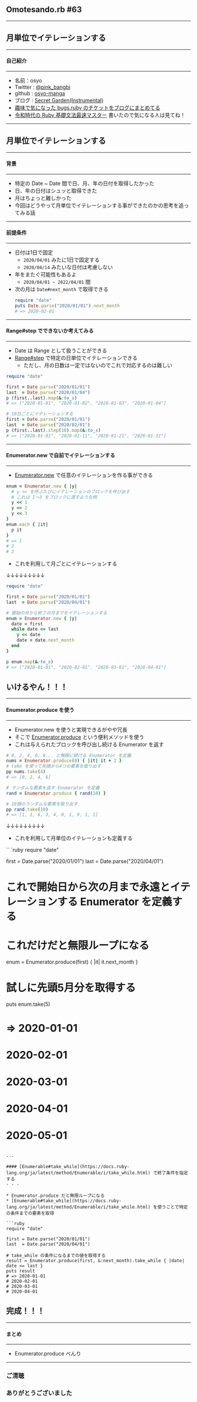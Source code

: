 ## Omotesando.rb #63

- - -

## 月単位でイテレーションする

---

#### 自己紹介
- - -

* 名前：osyo
* Twitter : [@pink_bangbi](https://twitter.com/pink_bangbi)
* github  : [osyo-manga](https://github.com/osyo-manga)
* ブログ  : [Secret Garden(Instrumental)](http://secret-garden.hatenablog.com)
* [趣味で気になった bugs.ruby のチケットをブログにまとめてる](https://secret-garden.hatenablog.com/archive/category/bugs.ruby)
* [令和時代の Ruby 基礎文法最速マスター](https://secret-garden.hatenablog.com/entry/2020/12/01/232816) 書いたので気になる人は見てね！

---

## 月単位でイテレーションする

---

#### 背景
- - -

* 特定の Date ~ Date 間で日、月、年の日付を取得したかった
* 日、年の日付はシュッと取得できた
* 月はちょっと難しかった
* 今回はどうやって月単位でイテレーションする事ができたのかの思考を追ってみる話

---

#### 前提条件
- - -

* 日付は1日で固定
  * `2020/04/01` みたに1日で固定する
  * `2020/04/14` みたいな日付は考慮しない
* 年をまたぐ可能性もあるよ
  * `2020/04/01 ~ 2022/04/01` 間
* 次の月は `Date#next_month` で取得できる
    ```ruby
    require "date"
    puts Date.parse("2020/01/01").next_month
    # => 2020-02-01
    ```

---

#### Range#step でできないか考えてみる
- - -

* Date は Range として扱うことができる
* [Range#step]() で特定の日単位でイテレーションできる
    * ただし、月の日数は一定ではないのでこれで対応するのは難しい

```ruby
require "date"

first = Date.parse("2020/01/01")
last  = Date.parse("2020/01/04")
p (first..last).map(&:to_s)
# => ["2020-01-01", "2020-01-02", "2020-01-03", "2020-01-04"]

# 10日ごとにイテレーションする
first = Date.parse("2020/01/01")
last  = Date.parse("2020/02/01")
p (first..last).step(10).map(&:to_s)
# => ["2020-01-01", "2020-01-11", "2020-01-21", "2020-01-31"]
```

---


#### Enumerator.new で自前でイテレーションする
- - -

* [Enumerator.new](https://docs.ruby-lang.org/ja/latest/method/Enumerator/s/new.html) で任意のイテレーションを作る事ができる

```ruby
enum = Enumerator.new { |y|
  # y << を呼ぶたびにイテレーションのブロックを呼び出す
  # これは 1〜3 をブロックに渡すような例
  y << 1
  y << 2
  y << 3
}
enum.each { |it|
  p it
}
# => 1
# 2
# 3
```

* これを利用して月ごとにイテレーションする

↓↓↓↓↓↓↓↓↓

>>>

```ruby
require "date"

first = Date.parse("2020/01/01")
last  = Date.parse("2020/04/01")

# 開始の月から終了の月までをイテレーションする
enum = Enumerator.new { |y|
  date = first
  while date <= last
    y << date
    date = date.next_month
  end
}

p enum.map(&:to_s)
# => ["2020-01-01", "2020-02-01", "2020-03-01", "2020-04-01"]
```

## いけるやん！！！

---

#### Enumerator.produce を使う
- - -

* Enumerator.new を使うと実現できるがやや冗長
* そこで [Enumerator.produce](https://docs.ruby-lang.org/ja/latest/method/Enumerator/s/produce.html) という便利メソッドを使う
* これは与えられたブロックを呼び出し続ける Enumerator を返す

```ruby
# 0, 2, 4, 6, 8... と無限に続ける Enumerator を定義
nums = Enumerator.produce(0) { |it| it + 2 }
# take を使って先頭から4つの要素を取り出す
pp nums.take(4)
# => [0, 2, 4, 6]
```

```ruby
# ランダムな要素を返す Enumerator を定義
rand = Enumerator.produce { rand(10) }

# 10個のランダムな要素を取り出す
pp rand.take(10)
# => [1, 1, 6, 3, 4, 0, 1, 9, 1, 1]
```

↓↓↓↓↓↓↓↓↓

>>>

* これを利用して月単位のイテレーションも定義する

`` `ruby
require "date"

first = Date.parse("2020/01/01")
last  = Date.parse("2020/04/01")

# これで開始日から次の月まで永遠とイテレーションする Enumerator を定義する
# これだけだと無限ループになる
enum = Enumerator.produce(first) { |it| it.next_month }

# 試しに先頭5月分を取得する
puts enum.take(5)
# => 2020-01-01
# 2020-02-01
# 2020-03-01
# 2020-04-01
# 2020-05-01
```

---

#### [Enumerable#take_while](https://docs.ruby-lang.org/ja/latest/method/Enumerable/i/take_while.html) で終了条件を指定する
- - -

* Enumerator.produce だと無限ループになる
* [Enumerable#take_while](https://docs.ruby-lang.org/ja/latest/method/Enumerable/i/take_while.html) を使うことで特定の条件までの要素を取得

```ruby
require "date"

first = Date.parse("2020/01/01")
last  = Date.parse("2020/04/01")

# take_while の条件になるまでの値を取得する
result = Enumerator.produce(first, &:next_month).take_while { |date| date <= last }
puts result
# => 2020-01-01
# 2020-02-01
# 2020-03-01
# 2020-04-01
```

## 完成！！！

---


#### まとめ
- - -

* Enumerator.produce べんり



---

### ご清聴
### ありがとうございました

